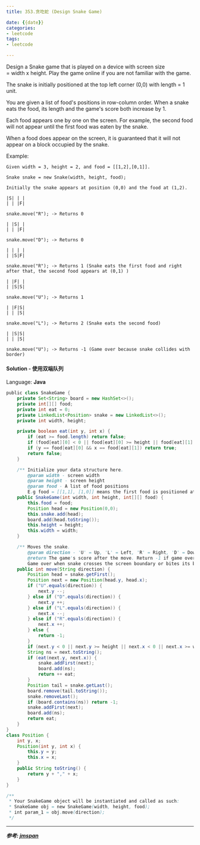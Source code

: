 ```yaml
---
title: 353.贪吃蛇 (Design Snake Game)

date: {{date}}
categories:
- leetcode
tags:
- leetcode

---
```

Design a Snake game that is played on a device with screen size = width x height. Play the game online if you are not familiar with the game.

The snake is initially positioned at the top left corner (0,0) with length = 1 unit.

You are given a list of food's positions in row-column order. When a snake eats the food, its length and the game's score both increase by 1.

Each food appears one by one on the screen. For example, the second food will not appear until the first food was eaten by the snake.

When a food does appear on the screen, it is guaranteed that it will not appear on a block occupied by the snake.

Example:
```
Given width = 3, height = 2, and food = [[1,2],[0,1]].

Snake snake = new Snake(width, height, food);

Initially the snake appears at position (0,0) and the food at (1,2).

|S| | |
| | |F|

snake.move("R"); -> Returns 0

| |S| |
| | |F|

snake.move("D"); -> Returns 0

| | | |
| |S|F|

snake.move("R"); -> Returns 1 (Snake eats the first food and right after that, the second food appears at (0,1) )

| |F| |
| |S|S|

snake.move("U"); -> Returns 1

| |F|S|
| | |S|

snake.move("L"); -> Returns 2 (Snake eats the second food)

| |S|S|
| | |S|

snake.move("U"); -> Returns -1 (Game over because snake collides with border)
```

#### Solution - 使用双端队列

Language: **Java**

```java
​public class SnakeGame {
    private Set<String> board = new HashSet<>();
    private int[][] food;
    private int eat = 0;
    private LinkedList<Position> snake = new LinkedList<>();
    private int width, height;

    private boolean eat(int y, int x) {
        if (eat >= food.length) return false;
        if (food[eat][0] < 0 || food[eat][0] >= height || food[eat][1] < 0 || food[eat][1] >= width) return false;
        if (y == food[eat][0] && x == food[eat][1]) return true;
        return false;
    }

    /** Initialize your data structure here.
        @param width - screen width
        @param height - screen height
        @param food - A list of food positions
        E.g food = [[1,1], [1,0]] means the first food is positioned at [1,1], the second is at [1,0]. */
    public SnakeGame(int width, int height, int[][] food) {
        this.food = food;
        Position head = new Position(0,0);
        this.snake.add(head);
        board.add(head.toString());
        this.height = height;
        this.width = width;
    }

    /** Moves the snake.
        @param direction - 'U' = Up, 'L' = Left, 'R' = Right, 'D' = Down
        @return The game's score after the move. Return -1 if game over.
        Game over when snake crosses the screen boundary or bites its body. */
    public int move(String direction) {
        Position head = snake.getFirst();
        Position next = new Position(head.y, head.x);
        if ("U".equals(direction)) {
            next.y --;
        } else if ("D".equals(direction)) {
            next.y ++;
        } else if ("L".equals(direction)) {
            next.x --;
        } else if ("R".equals(direction)) {
            next.x ++;
        } else {
            return -1;
        }
        if (next.y < 0 || next.y >= height || next.x < 0 || next.x >= width) return -1;
        String ns = next.toString();
        if (eat(next.y, next.x)) {
            snake.addFirst(next);
            board.add(ns);
            return ++ eat;
        }
        Position tail = snake.getLast();
        board.remove(tail.toString());
        snake.removeLast();
        if (board.contains(ns)) return -1;
        snake.addFirst(next);
        board.add(ns);
        return eat;
    }
}
class Position {
    int y, x;
    Position(int y, int x) {
        this.y = y;
        this.x = x;
    }
    public String toString() {
        return y + "," + x;
    }
}

/**
 * Your SnakeGame object will be instantiated and called as such:
 * SnakeGame obj = new SnakeGame(width, height, food);
 * int param_1 = obj.move(direction);
 */
```


---
***参考:
[jmspan](https://blog.csdn.net/jmspan/article/details/51688859)***

